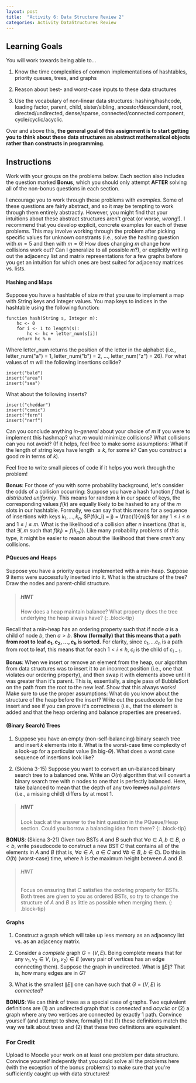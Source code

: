 ```yaml
---
layout: post
title:  "Activity 6: Data Structure Review 2"
categories: Activity DataStructures Review
---
```


## Learning Goals

You will work towards being able to...

1. Know the time complexities of common implementations of hashtables, priority queues, trees, and graphs

2. Reason about best- and worst-case inputs to these data structures

3. Use the vocabulary of non-linear data structures: hashing/hashcode, loading factor, parent, child, sister/sibling, ancestor/descendent, root, directed/undirected, dense/sparse, connected/connected component, cycle/cyclic/acyclic.

Over and above this, **the general goal of this assignment is to start getting you to think about these data structures as abstract mathematical objects rather than constructs in programming**. 

## Instructions
Work with your groups on the problems below. Each section also includes the question marked **Bonus**, which you should only attempt **AFTER** solving all of the non-bonus questions in each section. 

I encourage you to work through these problems with *examples*. Some of these questions are fairly abstract, and so it may be tempting to work through them entirely abstractly. However, you might find that your intuitions about these abstract structures aren't great (or worse, *wrong*!). I recommend that you develop explicit, concrete examples for each of these problems. This may involve working through the problem after picking specific values for unknown constrants (i.e., solve the hashing question with $m=5$ and then with $m=6$! How does changing $m$ change how collisions work out? Can I generalize to all possible $m$?), or explicitly writing out the adjacency list and matrix representations for a few graphs before you get an intuition for which ones are best suited for adjacency matrices vs. lists.

#### Hashing and Maps
Suppose you have a hashtable of size $m$ that you use to implement a map with String keys and Integer values. You map keys to indices in the hashtable using the following function:

```plaintext
function hash(String s, Integer m):
    hc <- 0 
    for i <- 1 to length(s):
        hc <- hc + letter_num(s[i])
    return hc % m
```
Where letter\_num returns the position of the letter in the alphabet (i.e., letter\_num("a") = 1, letter\_num("b") = 2, ..., letter\_num("z") = 26). 
For what values of $m$ will the following insertions collide?

```plaintext
insert("bald")
insert("area")
insert("sea")
```

What about the following inserts?

```plaintext
insert("cheddar")
insert("comic")
insert("fern")
insert("nerf")
```

Can you conclude anything *in-general* about your choice of $m$ if you were to implement this hashmap? what $m$ would minimize collisions? What collisions can you not avoid? (If it helps, feel free to make some assumptions: What if the length of string keys have length $\leq k$, for some $k$? Can you construct a good $m$ in terms of $k$). 

Feel free to write small pieces of code if it helps you work through the problem!

**Bonus**: For those of you with some probability background, let's consider the odds of a collision occurring: Suppose you have a hash function $f$ that is *distributed uniformly*. This means for random $k$ in our space of keys, the corresponding values $f(k)$ are equally likely to be hashed to any of the $m$ slots in our hashtable. Formally, we can say that this means for a sequence of insertions with keys $k_1, \dots, k_n$, $P(f(k_i) = j) = \frac{1}{m}$ for any $1 \leq i \leq n$ and $1 \leq j \leq m$. What is the likelihood of a collision after $n$ insertions (that is, that $\exists l,m$ such that $f(k_l) = f(k_m)$). Like many probability problems of this type, it might be easier to reason about the likelihood that there *aren't* any collisions.

#### PQueues and Heaps
Suppose you have a priority queue implemented with a min-heap. Suppose 9 items were successfully inserted into it. What is the structure of the tree? Draw the nodes and parent-child structure. 

> ##### HINT
> How does a heap maintain balance? What property does the tree underlying the heap always have?
{: .block-tip}

Recall that a min-heap has an ordering property such that if node $a$ is a child of node $b$, then $a > b$. **Show (formally) that this means that a path from root to leaf $c_1, c_2, \dots, c_h$ is sorted.** For clarity, since $c_1, \dots c_h$ is a path from root to leaf, this means that for each $1 < i \leq h$, $c_i$ is the child of $c_{i-1}$.   

**Bonus**: When we insert or remove an element from the heap, our algorithm from data structures was to insert it to an incorrect position (i.e., one that violates our ordering property), and then swap it with elements above until it was greater than it's parent. This is, essentially, a single pass of BubbleSort on the path from the root to the new leaf. Show that this always works! Make sure to use the proper assumptions: What do you know about the structure of the heap before the insert? Write out the pseudocode for the insert and see if you can prove it's correctness (i.e., that the element is added and that the heap ordering and balance properties are preserved.

#### (Binary Search) Trees
1. Suppose you have an empty (non-self-balancing) binary search tree and insert $k$ elements into it. What is the worst-case time complexity of a look-up for a particular value (in big-$\Theta$). What does a worst case sequence of insertions look like?

2. (Skiena 3-15) Suppose you want to convert an un-balanced binary search tree to a balanced one. Write an $O(n)$ algorithm that will convert a binary search tree with $n$ nodes to one that is perfectly balanced. Here, take balanced to mean that the depth of any two ~~leaves~~ *null pointers* (i.e., a missing child) differs by at most 1. 

> ##### HINT
> Look back at the answer to the hint question in the PQueue/Heap section. Could you borrow a balancing idea from there?
{: .block-tip}

**BONUS**: (Skiena 3-21) Given two BSTs $A$ and $B$ such that $\forall a \in A, b \in B$, $a < b$, write pseudocode to construct a new BST $C$ that contains all of the elements in $A$ and $B$ (that is, $\forall a \in A$, $a \in C$ and $\forall b \in B$, $b \in C$). Do this in $O(h)$ (worst-case) time, where $h$ is the maximum height between $A$ and $B$.

> ###### HINT
> Focus on ensuring that $C$ satisfies the ordering property for BSTs. Both trees are given to you as ordered BSTs, so try to change the structure of $A$ and $B$ as little as possible when merging them.
{: .block-tip}

#### Graphs
1. Construct a graph which will take up less memory as an adjacency list vs. as an adjacency matrix.

2. Consider a *complete* graph $G = (V, E)$. Being complete means that for any $v_1, v_2 \in V$, $(v_1, v_2) \in E$ (every pair of vertices has an edge connecting them). Suppose the graph in undirected. What is $\|E\|$? That is, how many edges are in $G$? 

3. What is the smallest $\|E\|$ one can have such that $G = (V, E)$ is *connected*?  

**BONUS**: We can think of trees as a special case of graphs. Two equivalent definitions are (1) an undirected graph that is *connected* and *acyclic* or (2) a graph where any two vertices are connected by exactly 1 path. Convince yourself (and attempt to show, formally) that (1) these definitions match the way we talk about trees and (2) that these two definitions are equivalent. 

### For Credit

Upload to Moodle your work on at least one problem per data structure. Convince yourself indepently that you could solve all the problems here (with the exception of the bonus problems) to make sure that you're sufficiently caught up with data structures! 

